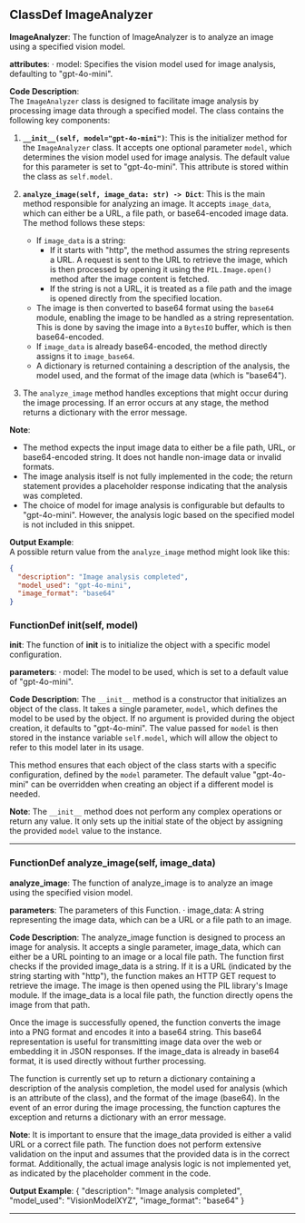 ## ClassDef ImageAnalyzer
**ImageAnalyzer**: The function of ImageAnalyzer is to analyze an image using a specified vision model.

**attributes**:
· model: Specifies the vision model used for image analysis, defaulting to "gpt-4o-mini".

**Code Description**:  
The `ImageAnalyzer` class is designed to facilitate image analysis by processing image data through a specified model. The class contains the following key components:

1. **`__init__(self, model="gpt-4o-mini")`**: This is the initializer method for the `ImageAnalyzer` class. It accepts one optional parameter `model`, which determines the vision model used for image analysis. The default value for this parameter is set to "gpt-4o-mini". This attribute is stored within the class as `self.model`.

2. **`analyze_image(self, image_data: str) -> Dict`**: This is the main method responsible for analyzing an image. It accepts `image_data`, which can either be a URL, a file path, or base64-encoded image data. The method follows these steps:
    - If `image_data` is a string:
        - If it starts with "http", the method assumes the string represents a URL. A request is sent to the URL to retrieve the image, which is then processed by opening it using the `PIL.Image.open()` method after the image content is fetched.
        - If the string is not a URL, it is treated as a file path and the image is opened directly from the specified location.
    - The image is then converted to base64 format using the `base64` module, enabling the image to be handled as a string representation. This is done by saving the image into a `BytesIO` buffer, which is then base64-encoded.
    - If `image_data` is already base64-encoded, the method directly assigns it to `image_base64`.
    - A dictionary is returned containing a description of the analysis, the model used, and the format of the image data (which is "base64").

3. The `analyze_image` method handles exceptions that might occur during the image processing. If an error occurs at any stage, the method returns a dictionary with the error message.

**Note**: 
- The method expects the input image data to either be a file path, URL, or base64-encoded string. It does not handle non-image data or invalid formats.
- The image analysis itself is not fully implemented in the code; the return statement provides a placeholder response indicating that the analysis was completed.
- The choice of model for image analysis is configurable but defaults to "gpt-4o-mini". However, the analysis logic based on the specified model is not included in this snippet.

**Output Example**:  
A possible return value from the `analyze_image` method might look like this:

```json
{
  "description": "Image analysis completed",
  "model_used": "gpt-4o-mini",
  "image_format": "base64"
}
```
### FunctionDef __init__(self, model)
**__init__**: The function of __init__ is to initialize the object with a specific model configuration.

**parameters**:
· model: The model to be used, which is set to a default value of "gpt-4o-mini".

**Code Description**: 
The `__init__` method is a constructor that initializes an object of the class. It takes a single parameter, `model`, which defines the model to be used by the object. If no argument is provided during the object creation, it defaults to "gpt-4o-mini". The value passed for `model` is then stored in the instance variable `self.model`, which will allow the object to refer to this model later in its usage.

This method ensures that each object of the class starts with a specific configuration, defined by the `model` parameter. The default value "gpt-4o-mini" can be overridden when creating an object if a different model is needed.

**Note**: The `__init__` method does not perform any complex operations or return any value. It only sets up the initial state of the object by assigning the provided `model` value to the instance.
***
### FunctionDef analyze_image(self, image_data)
**analyze_image**: The function of analyze_image is to analyze an image using the specified vision model.

**parameters**: The parameters of this Function.
· image_data: A string representing the image data, which can be a URL or a file path to an image.

**Code Description**: The analyze_image function is designed to process an image for analysis. It accepts a single parameter, image_data, which can either be a URL pointing to an image or a local file path. The function first checks if the provided image_data is a string. If it is a URL (indicated by the string starting with "http"), the function makes an HTTP GET request to retrieve the image. The image is then opened using the PIL library's Image module. If the image_data is a local file path, the function directly opens the image from that path.

Once the image is successfully opened, the function converts the image into a PNG format and encodes it into a base64 string. This base64 representation is useful for transmitting image data over the web or embedding it in JSON responses. If the image_data is already in base64 format, it is used directly without further processing.

The function is currently set up to return a dictionary containing a description of the analysis completion, the model used for analysis (which is an attribute of the class), and the format of the image (base64). In the event of an error during the image processing, the function captures the exception and returns a dictionary with an error message.

**Note**: It is important to ensure that the image_data provided is either a valid URL or a correct file path. The function does not perform extensive validation on the input and assumes that the provided data is in the correct format. Additionally, the actual image analysis logic is not implemented yet, as indicated by the placeholder comment in the code.

**Output Example**: 
{
    "description": "Image analysis completed",
    "model_used": "VisionModelXYZ",
    "image_format": "base64"
}
***
